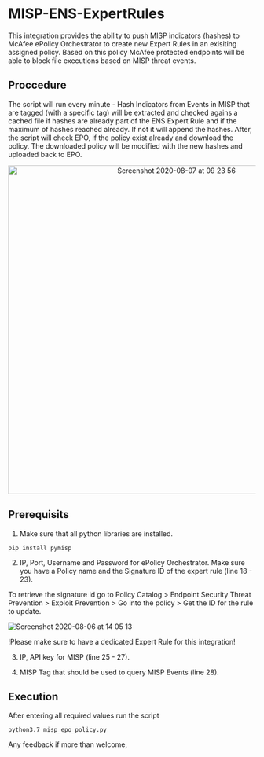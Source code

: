 # MISP-ENS-ExpertRules

This integration provides the ability to push MISP indicators (hashes) to McAfee ePolicy Orchestrator to create new Expert Rules in an exisiting assigned policy.
Based on this policy McAfee protected endpoints will be able to block file executions based on MISP threat events.

## Proccedure

The script will run every minute - Hash Indicators from Events in MISP that are tagged (with a specific tag) will be extracted and checked agains a cached file if hashes are already part of the ENS Expert Rule and if the maximum of hashes reached already. If not it will append the hashes. After, the script will check EPO, if the policy exist already and download the policy. The downloaded policy will be modified with the new hashes and uploaded back to EPO.

<p align="center"><img width="669" alt="Screenshot 2020-08-07 at 09 23 56" src="https://user-images.githubusercontent.com/25227268/89620404-e01ad800-d88f-11ea-81ff-03c396543cc3.png">
</p>

## Prerequisits

1. Make sure that all python libraries are installed. 

```pip install pymisp```

2. IP, Port, Username and Password for ePolicy Orchestrator. Make sure you have a Policy name and the Signature ID of the expert rule (line 18 - 23).

To retrieve the signature id go to Policy Catalog > Endpoint Security Threat Prevention > Exploit Prevention > Go into the policy > Get the ID for the rule to update.

![Screenshot 2020-08-06 at 14 05 13](https://user-images.githubusercontent.com/25227268/89529946-ebb5c280-d7ed-11ea-9a49-b6422b58016d.png)


!Please make sure to have a dedicated Expert Rule for this integration!

3. IP, API key for MISP (line 25 - 27).

4. MISP Tag that should be used to query MISP Events (line 28).

## Execution

After entering all required values run the script

```python3.7 misp_epo_policy.py```

Any feedback if more than welcome,

